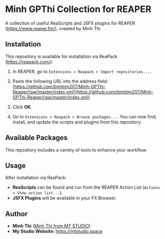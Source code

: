 # Minh GPThi Collection for REAPER

A collection of useful ReaScripts and JSFX plugins for REAPER (https://www.reaper.fm/), created by Minh Thi

## Installation

This repository is available for installation via ReaPack (https://reapack.com/).

1.  In REAPER, go to `Extensions > Reapack > Import repositories...`.
2.  Paste the following URL into the address field:
    [https://github.com/bjmbjm207/Minh-GPThi-Reaper/raw/master/index.xml](https://github.com/bjmbjm207/Minh-GPThi-Reaper/raw/master/index.xml)
    
3.  Click **OK**.
4.  Go to `Extensions > Reapack > Browse packages...`. You can now find, install, and update the scripts and plugins from this repository.

## Available Packages

This repository includes a variety of tools to enhance your workflow.

## Usage

After installation via ReaPack:

  * **ReaScripts** can be found and run from the REAPER Action List (`Actions > Show action list...`).
  * **JSFX Plugins** will be available in your FX Browser.

## Author

  * **Minh Thi** ([Minh Thi from MT STUDIO](https://profile.mtstudio.space))
  * **My Studio Website:** https://mtstudio.space
